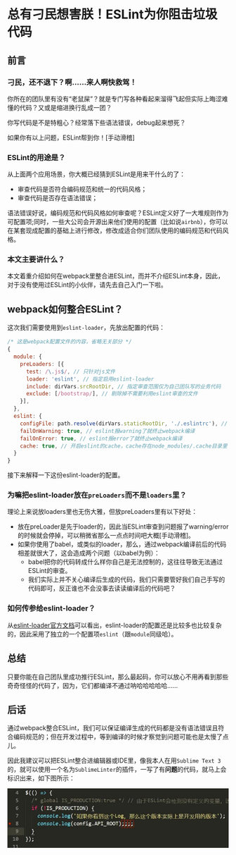 # 总有刁民想害朕！ESLint为你阻击垃圾代码

## 前言

### 刁民，还不退下？啊……来人啊快救驾！
你所在的团队里有没有“老鼠屎”？就是专门写各种看起来溜得飞起但实际上晦涩难懂的代码？又或是缩进换行乱成一团？

你写代码是不是特粗心？经常落下些语法错误，debug起来想死？

如果你有以上问题，ESLint帮到你！[手动滑稽]

### ESLint的用途是？
从上面两个应用场景，你大概已经猜到ESLint是用来干什么的了：

- 审查代码是否符合编码规范和统一的代码风格；
- 审查代码是否存在语法错误；

语法错误好说，编码规范和代码风格如何审查呢？ESLint定义好了一大堆规则作为可配置项;同时，一些大公司会开源出来他们使用的配置（比如说`airbnb`），你可以在某套现成配置的基础上进行修改，修改成适合你们团队使用的编码规范和代码风格。

### 本文主要讲什么？
本文着重介绍如何在webpack里整合进ESLint，而并不介绍ESLint本身，因此，对于没有使用过ESLint的小伙伴，请先去自己入门一下啦。

## webpack如何整合ESLint？
这次我们需要使用到`eslint-loader`，先放出配置的代码：

```javascript
/* 这是webpack配置文件的内容，省略无关部分 */
{
  module: {
    preLoaders: [{
      test: /\.js$/, // 只针对js文件
      loader: 'eslint', // 指定启用eslint-loader
      include: dirVars.srcRootDir, // 指定审查范围仅为自己团队写的业务代码
      exclude: [/bootstrap/], // 剔除掉不需要利用eslint审查的文件
    }],
  },
  eslint: {
    configFile: path.resolve(dirVars.staticRootDir, './.eslintrc'), // 指定eslint的配置文件在哪里
    failOnWarning: true, // eslint报warning了就终止webpack编译
    failOnError: true, // eslint报error了就终止webpack编译
    cache: true, // 开启eslint的cache，cache存在node_modules/.cache目录里
  }
}
```

接下来解释一下这份eslint-loader的配置。

### 为嘛把eslint-loader放在`preLoaders`而不是`loaders`里？
理论上来说放loaders里也无伤大雅，但放preLoaders里有以下好处：

- 放在preLoader是先于loader的，因此当ESLint审查到问题报了warning/error的时候就会停掉，可以稍微省那么一点点时间吧大概[手动滑稽]。
- 如果你使用了babel，或类似的loader，那么，通过webpack编译前后的代码相差就很大了，这会造成两个问题（以babel为例）：
  - babel把你的代码转成什么样你自己是无法控制的，这往往导致无法通过ESLint的审查。
  - 我们实际上并不关心编译后生成的代码，我们只需要管好我们自己手写的代码即可，反正谁也不会没事去读读编译后的代码吧？

### 如何传参给eslint-loader？
从[eslint-loader官方文档](https://github.com/MoOx/eslint-loader)可以看出，eslint-loader的配置还是比较多也比较复杂的，因此采用了独立的一个配置项`eslint`（跟`module`同级哈）。

## 总结
只要你能在自己团队里成功推行ESLint，那么最起码，你可以放心不用再看到那些奇奇怪怪的代码了，因为，它们都编译不通过呐哈哈哈哈哈……

## 后话
通过webpack整合ESLint，我们可以保证编译生成的代码都是没有语法错误且符合编码规范的；但在开发过程中，等到编译的时候才察觉到问题可能也是太慢了点儿。

因此我建议可以把ESLint整合进编辑器或IDE里，像我本人在用`Sublime Text 3`的，就可以使用一个名为`SublimeLinter`的插件，一写了有**问题**的代码，就马上会标识出来，如下图所示：

![SublimeLinter效果图][1]


  [1]: SublimeLinter%E6%95%88%E6%9E%9C%E5%9B%BE.jpg "SublimeLinter效果图.jpg"